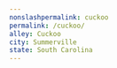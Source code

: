 ```yaml
---
﻿nonslashpermalink: cuckoo
permalink: /cuckoo/
alley: Cuckoo
city: Summerville
state: South Carolina
---
```

